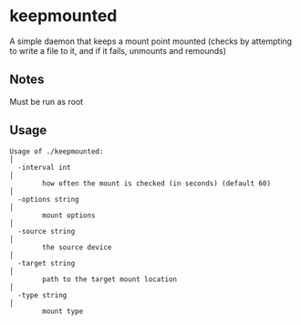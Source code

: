 # keepmounted
A simple daemon that keeps a mount point mounted (checks by attempting to write a file to it, and if it fails, unmounts and remounds)

## Notes
Must be run as root

## Usage
```./keepmounted -help                                                                           │                                                                                                     
Usage of ./keepmounted:                                                                               │                                                                                                     
  -interval int                                                                                       │                                                                                                     
        how often the mount is checked (in seconds) (default 60)                                      │                                                                                                     
  -options string                                                                                     │                                                                                                     
        mount options                                                                                 │                                                                                                     
  -source string                                                                                      │                                                                                                     
        the source device                                                                             │                                                                                                     
  -target string                                                                                      │                                                                                                     
        path to the target mount location                                                             │                                                                                                     
  -type string                                                                                        │                                                                                                     
        mount type    
```
